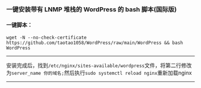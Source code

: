 ###  一键安装带有 LNMP 堆栈的 WordPress 的 bash 脚本(国际版)

#### 一键脚本：

```
wget -N --no-check-certificate https://github.com/taotao1058/WordPress/raw/main/WordPress && bash WordPress
```


---

安装完成后，找到```/etc/nginx/sites-available/wordpress```文件，将第二行修改为```server_name 你的域名;```然后执行```sudo systemctl reload nginx```重新加载nginx


---

